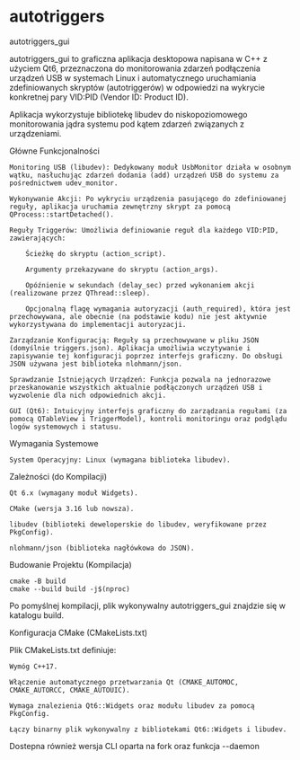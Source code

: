# autotriggers
autotriggers_gui

autotriggers_gui to graficzna aplikacja desktopowa napisana w C++ z użyciem Qt6, przeznaczona do monitorowania zdarzeń podłączenia urządzeń USB w systemach Linux i automatycznego uruchamiania zdefiniowanych skryptów (autotriggerów) w odpowiedzi na wykrycie konkretnej pary VID:PID (Vendor ID: Product ID).

Aplikacja wykorzystuje bibliotekę libudev do niskopoziomowego monitorowania jądra systemu pod kątem zdarzeń związanych z urządzeniami.

Główne Funkcjonalności

    Monitoring USB (libudev): Dedykowany moduł UsbMonitor działa w osobnym wątku, nasłuchując zdarzeń dodania (add) urządzeń USB do systemu za pośrednictwem udev_monitor.

    Wykonywanie Akcji: Po wykryciu urządzenia pasującego do zdefiniowanej reguły, aplikacja uruchamia zewnętrzny skrypt za pomocą QProcess::startDetached().

    Reguły Triggerów: Umożliwia definiowanie reguł dla każdego VID:PID, zawierających:

        Ścieżkę do skryptu (action_script).

        Argumenty przekazywane do skryptu (action_args).

        Opóźnienie w sekundach (delay_sec) przed wykonaniem akcji (realizowane przez QThread::sleep).

        Opcjonalną flagę wymagania autoryzacji (auth_required), która jest przechowywana, ale obecnie (na podstawie kodu) nie jest aktywnie wykorzystywana do implementacji autoryzacji.

    Zarządzanie Konfiguracją: Reguły są przechowywane w pliku JSON (domyślnie triggers.json). Aplikacja umożliwia wczytywanie i zapisywanie tej konfiguracji poprzez interfejs graficzny. Do obsługi JSON używana jest biblioteka nlohmann/json.

    Sprawdzanie Istniejących Urządzeń: Funkcja pozwala na jednorazowe przeskanowanie wszystkich aktualnie podłączonych urządzeń USB i wyzwolenie dla nich odpowiednich akcji.

    GUI (Qt6): Intuicyjny interfejs graficzny do zarządzania regułami (za pomocą QTableView i TriggerModel), kontroli monitoringu oraz podglądu logów systemowych i statusu.

Wymagania Systemowe

    System Operacyjny: Linux (wymagana biblioteka libudev).

Zależności (do Kompilacji)

    Qt 6.x (wymagany moduł Widgets).

    CMake (wersja 3.16 lub nowsza).

    libudev (biblioteki deweloperskie do libudev, weryfikowane przez PkgConfig).

    nlohmann/json (biblioteka nagłówkowa do JSON).

Budowanie Projektu (Kompilacja)

    cmake -B build
    cmake --build build -j$(nproc)

Po pomyślnej kompilacji, plik wykonywalny autotriggers_gui znajdzie się w katalogu build.

Konfiguracja CMake (CMakeLists.txt)

Plik CMakeLists.txt definiuje:

    Wymóg C++17.

    Włączenie automatycznego przetwarzania Qt (CMAKE_AUTOMOC, CMAKE_AUTORCC, CMAKE_AUTOUIC).

    Wymaga znalezienia Qt6::Widgets oraz modułu libudev za pomocą PkgConfig.

    Łączy binarny plik wykonywalny z bibliotekami Qt6::Widgets i libudev.

Dostepna również wersja CLI oparta na fork oraz funkcja --daemon
